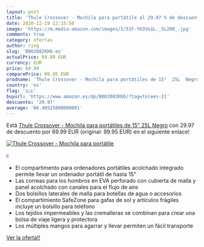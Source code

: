 ```yaml
---
layout: post
title: 'Thule Crossover - Mochila para portátile al 29.97 % de descuento'
date: 2020-12-19 12:15:50
image: 'https://m.media-amazon.com/images/I/51F-YH3Vo1L._SL200_.jpg'
comments: true
category: ofertas
author: ring
slug: 'B00J082KK6-es'
actualPrice: 69.99 EUR
currency: EUR
price: 69.99
comparePrice: 99.95 EUR
prodname: 'Thule Crossover - Mochila para portátiles de 15"  25L  Negro'
country: 'es'
flag: '🇪🇸'
buyurl: 'https://www.amazon.es/dp/B00J082KK6/?tag=tolees-21'
descuento: '29.97'
average: '66.40525000000001'
---
```


Está [Thule Crossover - Mochila para portátiles de 15"  25L  Negro](https://www.amazon.es/dp/B00J082KK6/?tag=tolees-21) con 29.97 de descuento por 69.99 EUR (original: 99.95 EUR) en el siguiente enlace!

[![Thule Crossover - Mochila para portátile](https://m.media-amazon.com/images/I/51F-YH3Vo1L._SL200_.jpg)](https://www.amazon.es/dp/B00J082KK6/?tag=tolees-21)

ℹ️:

- El compartimento para ordenadores portátiles acolchado integrado permite llevar un ordenador portátil de hasta 15"
- Las correas para los hombros en EVA perforado con cubierta de malla y panel acolchado con canales para el flujo de aire
- Dos bolsillos laterales de malla para botellas de agua o accesorios
- El compartimiento SafeZone para gafas de sol y artículos frágiles incluye un bolsillo para teléfono
- Los tejidos impermeables y las cremalleras se combinan para crear una bolsa de viaje ligera y protectora
- Los múltiples mangos para agarrar y llevar permiten un fácil transporte

[Ver la oferta!!](https://www.amazon.es/dp/B00J082KK6/?tag=tolees-21)

